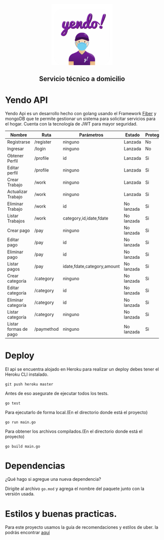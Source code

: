 <p align="center"><a href="https://estamosyendo.com" target="_blank" rel="noopener noreferrer">
<img src="./assets/yendo.png" alt="yendo" width="200"/></a></p>
<h2 align="center">Servicio técnico a domicilio</h2>

# Yendo API

Yendo Api es un desarrollo hecho con golang usando el Framework <a href="https://gofiber.io/">Fiber</a> y mongoDB que te permite gestionar un sistema para solicitar servicios para el hogar. Cuenta con la tecnología de JWT para mayor seguridad.

| Nombre                | Ruta       | Parámetros                  | Estado     | Protegida | Método |
| --------------------- | ---------- | --------------------------- | ---------- | --------- | ------ |
| Registrarse           | /register  | ninguno                     | Lanzada    | No        | POST   |
| Ingresar              | /login     | ninguno                     | Lanzada    | No        | POST   |
| Obtener Perfil        | /profile   | id                          | Lanzada    | Si        | GET    |
| Editar perfil         | /profile   | ninguno                     | Lanzada    | Si        | PUT    |
| Crear Trabajo         | /work      | ninguno                     | Lanzada    | Si        | POST   |
| Actualizar Trabajo    | /work      | ninguno                     | Lanzada    | Si        | PUT    |
| Eliminar Trabajo      | /work      | id                          | No lanzada | Si        | DELETE |
| Listar Trabajos       | /work      | category,id,idate,fdate     | No lanzada | Si        | GET    |
| Crear pago            | /pay       | ninguno                     | No lanzada | Si        | POST   |
| Editar pago           | /pay       | id                          | No lanzada | Si        | PUT    |
| Eliminar pago         | /pay       | id                          | No lanzada | Si        | DELETE |
| Listar pagos          | /pay       | idate,fdate,category,amount | No lanzada | Si        | GET    |
| Crear categoría       | /category  | ninguno                     | No lanzada | Si        | POST   |
| Editar categoría      | /category  | id                          | No lanzada | Si        | PUT    |
| Eliminar categoría    | /category  | id                          | No lanzada | Si        | DELETE |
| Listar categoría      | /category  | ninguno                     | No lanzada | Si        | GET    |
| Listar formas de pago | /paymethod | ninguno                     | No lanzada | Si        | GET    |

# Deploy

El api se encuentra alojado en Heroku para realizar un deploy debes tener el Heroku CLI instalado.

`git push heroku master`

Antes de eso asegurate de ejecutar todos los tests.

`go test`

Para ejecutarlo de forma local.(En el directorio donde está el proyecto)

`go run main.go`

Para obtener los archivos compilados.(En el directorio donde está el proyecto)

`go build main.go`

# Dependencias

¿Qué hago si agregue una nueva dependencia?

Dirigite al archivo `go.mod` y agrega el nombre del paquete junto con la versión usada.

# Estilos y buenas practicas.

Para este proyecto usamos la guía de recomendaciones y estilos de uber. la podrás encontrar <a href="https://github.com/friendsofgo/uber-go-guide-es">aquí</a>
